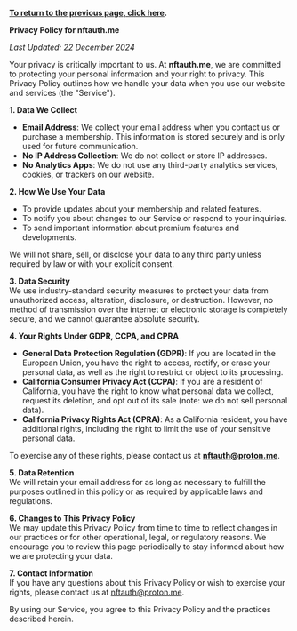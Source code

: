 **[To return to the previous page, click here](https://github.com/nftauthme/multi-chain-token-tracker/).**

**Privacy Policy for nftauth.me**

_Last Updated: 22 December 2024_

Your privacy is critically important to us. At **nftauth.me**, we are committed to protecting your personal information and your right to privacy. This Privacy Policy outlines how we handle your data when you use our website and services (the "Service").  

**1. Data We Collect**  
- **Email Address**: We collect your email address when you contact us or purchase a membership. This information is stored securely and is only used for future communication.  
- **No IP Address Collection**: We do not collect or store IP addresses.  
- **No Analytics Apps**: We do not use any third-party analytics services, cookies, or trackers on our website.  

**2. How We Use Your Data**  
- To provide updates about your membership and related features.  
- To notify you about changes to our Service or respond to your inquiries.  
- To send important information about premium features and developments.  

We will not share, sell, or disclose your data to any third party unless required by law or with your explicit consent.  

**3. Data Security**  
We use industry-standard security measures to protect your data from unauthorized access, alteration, disclosure, or destruction. However, no method of transmission over the internet or electronic storage is completely secure, and we cannot guarantee absolute security.  

**4. Your Rights Under GDPR, CCPA, and CPRA**  
- **General Data Protection Regulation (GDPR)**: If you are located in the European Union, you have the right to access, rectify, or erase your personal data, as well as the right to restrict or object to its processing.  
- **California Consumer Privacy Act (CCPA)**: If you are a resident of California, you have the right to know what personal data we collect, request its deletion, and opt out of its sale (note: we do not sell personal data).  
- **California Privacy Rights Act (CPRA)**: As a California resident, you have additional rights, including the right to limit the use of your sensitive personal data.  

To exercise any of these rights, please contact us at **nftauth@proton.me**.  

**5. Data Retention**  
We will retain your email address for as long as necessary to fulfill the purposes outlined in this policy or as required by applicable laws and regulations.  

**6. Changes to This Privacy Policy**  
We may update this Privacy Policy from time to time to reflect changes in our practices or for other operational, legal, or regulatory reasons. We encourage you to review this page periodically to stay informed about how we are protecting your data.  

**7. Contact Information**  
If you have any questions about this Privacy Policy or wish to exercise your rights, please contact us at nftauth@proton.me.

By using our Service, you agree to this Privacy Policy and the practices described herein.
